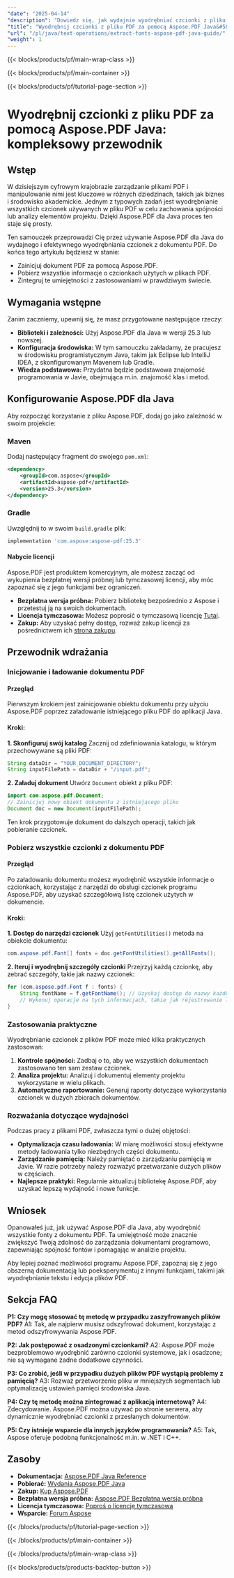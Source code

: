 ```yaml
---
"date": "2025-04-14"
"description": "Dowiedz się, jak wydajnie wyodrębniać czcionki z pliku PDF za pomocą Aspose.PDF dla Java. Zapewnij spójność czcionek i analizę projektu dzięki temu przewodnikowi krok po kroku."
"title": "Wyodrębnij czcionki z pliku PDF za pomocą Aspose.PDF Java&#58; Kompleksowy przewodnik"
"url": "/pl/java/text-operations/extract-fonts-aspose-pdf-java-guide/"
"weight": 1
---
```


{{< blocks/products/pf/main-wrap-class >}}

{{< blocks/products/pf/main-container >}}

{{< blocks/products/pf/tutorial-page-section >}}
# Wyodrębnij czcionki z pliku PDF za pomocą Aspose.PDF Java: kompleksowy przewodnik

## Wstęp

W dzisiejszym cyfrowym krajobrazie zarządzanie plikami PDF i manipulowanie nimi jest kluczowe w różnych dziedzinach, takich jak biznes i środowisko akademickie. Jednym z typowych zadań jest wyodrębnianie wszystkich czcionek używanych w pliku PDF w celu zachowania spójności lub analizy elementów projektu. Dzięki Aspose.PDF dla Java proces ten staje się prosty.

Ten samouczek przeprowadzi Cię przez używanie Aspose.PDF dla Java do wydajnego i efektywnego wyodrębniania czcionek z dokumentu PDF. Do końca tego artykułu będziesz w stanie:
- Zainicjuj dokument PDF za pomocą Aspose.PDF.
- Pobierz wszystkie informacje o czcionkach użytych w plikach PDF.
- Zintegruj te umiejętności z zastosowaniami w prawdziwym świecie.

## Wymagania wstępne

Zanim zaczniemy, upewnij się, że masz przygotowane następujące rzeczy:
- **Biblioteki i zależności:** Użyj Aspose.PDF dla Java w wersji 25.3 lub nowszej.
- **Konfiguracja środowiska:** W tym samouczku zakładamy, że pracujesz w środowisku programistycznym Java, takim jak Eclipse lub IntelliJ IDEA, z skonfigurowanym Mavenem lub Gradle.
- **Wiedza podstawowa:** Przydatna będzie podstawowa znajomość programowania w Javie, obejmująca m.in. znajomość klas i metod.

## Konfigurowanie Aspose.PDF dla Java

Aby rozpocząć korzystanie z pliku Aspose.PDF, dodaj go jako zależność w swoim projekcie:

### Maven
Dodaj następujący fragment do swojego `pom.xml`:
```xml
<dependency>
    <groupId>com.aspose</groupId>
    <artifactId>aspose-pdf</artifactId>
    <version>25.3</version>
</dependency>
```

### Gradle
Uwzględnij to w swoim `build.gradle` plik:
```gradle
implementation 'com.aspose:aspose-pdf:25.3'
```

#### Nabycie licencji
Aspose.PDF jest produktem komercyjnym, ale możesz zacząć od wykupienia bezpłatnej wersji próbnej lub tymczasowej licencji, aby móc zapoznać się z jego funkcjami bez ograniczeń.
- **Bezpłatna wersja próbna:** Pobierz bibliotekę bezpośrednio z Aspose i przetestuj ją na swoich dokumentach.
- **Licencja tymczasowa:** Możesz poprosić o tymczasową licencję [Tutaj](https://purchase.aspose.com/temporary-license/).
- **Zakup:** Aby uzyskać pełny dostęp, rozważ zakup licencji za pośrednictwem ich [strona zakupu](https://purchase.aspose.com/buy).

## Przewodnik wdrażania

### Inicjowanie i ładowanie dokumentu PDF
#### Przegląd
Pierwszym krokiem jest zainicjowanie obiektu dokumentu przy użyciu Aspose.PDF poprzez załadowanie istniejącego pliku PDF do aplikacji Java.

#### Kroki:
**1. Skonfiguruj swój katalog**
Zacznij od zdefiniowania katalogu, w którym przechowywane są pliki PDF:
```java
String dataDir = "YOUR_DOCUMENT_DIRECTORY";
String inputFilePath = dataDir + "/input.pdf";
```

**2. Załaduj dokument**
Utwórz `Document` obiekt z pliku PDF:
```java
import com.aspose.pdf.Document;
// Zainicjuj nowy obiekt dokumentu z istniejącego pliku
Document doc = new Document(inputFilePath);
```
Ten krok przygotowuje dokument do dalszych operacji, takich jak pobieranie czcionek.

### Pobierz wszystkie czcionki z dokumentu PDF
#### Przegląd
Po załadowaniu dokumentu możesz wyodrębnić wszystkie informacje o czcionkach, korzystając z narzędzi do obsługi czcionek programu Aspose.PDF, aby uzyskać szczegółową listę czcionek użytych w dokumencie.

#### Kroki:
**1. Dostęp do narzędzi czcionek**
Użyj `getFontUtilities()` metoda na obiekcie dokumentu:
```java
com.aspose.pdf.Font[] fonts = doc.getFontUtilities().getAllFonts();
```

**2. Iteruj i wyodrębnij szczegóły czcionki**
Przejrzyj każdą czcionkę, aby zebrać szczegóły, takie jak nazwy czcionek:
```java
for (com.aspose.pdf.Font f : fonts) {
    String fontName = f.getFontName(); // Uzyskaj dostęp do nazwy każdej czcionki
    // Wykonuj operacje na tych informacjach, takie jak rejestrowanie lub analiza
}
```

### Zastosowania praktyczne
Wyodrębnianie czcionek z plików PDF może mieć kilka praktycznych zastosowań:
1. **Kontrole spójności:** Zadbaj o to, aby we wszystkich dokumentach zastosowano ten sam zestaw czcionek.
2. **Analiza projektu:** Analizuj i dokumentuj elementy projektu wykorzystane w wielu plikach.
3. **Automatyczne raportowanie:** Generuj raporty dotyczące wykorzystania czcionek w dużych zbiorach dokumentów.

### Rozważania dotyczące wydajności
Podczas pracy z plikami PDF, zwłaszcza tymi o dużej objętości:
- **Optymalizacja czasu ładowania:** W miarę możliwości stosuj efektywne metody ładowania tylko niezbędnych części dokumentu.
- **Zarządzanie pamięcią:** Należy pamiętać o zarządzaniu pamięcią w Javie. W razie potrzeby należy rozważyć przetwarzanie dużych plików w częściach.
- **Najlepsze praktyki:** Regularnie aktualizuj bibliotekę Aspose.PDF, aby uzyskać lepszą wydajność i nowe funkcje.

## Wniosek
Opanowałeś już, jak używać Aspose.PDF dla Java, aby wyodrębnić wszystkie fonty z dokumentu PDF. Ta umiejętność może znacznie zwiększyć Twoją zdolność do zarządzania dokumentami programowo, zapewniając spójność fontów i pomagając w analizie projektu.

Aby lepiej poznać możliwości programu Aspose.PDF, zapoznaj się z jego obszerną dokumentacją lub poeksperymentuj z innymi funkcjami, takimi jak wyodrębnianie tekstu i edycja plików PDF.

## Sekcja FAQ
**P1: Czy mogę stosować tę metodę w przypadku zaszyfrowanych plików PDF?**
A1: Tak, ale najpierw musisz odszyfrować dokument, korzystając z metod odszyfrowywania Aspose.PDF.

**P2: Jak postępować z osadzonymi czcionkami?**
A2: Aspose.PDF może bezproblemowo wyodrębnić zarówno czcionki systemowe, jak i osadzone; nie są wymagane żadne dodatkowe czynności.

**P3: Co zrobić, jeśli w przypadku dużych plików PDF wystąpią problemy z pamięcią?**
A3: Rozważ przetworzenie pliku w mniejszych segmentach lub optymalizację ustawień pamięci środowiska Java.

**P4: Czy tę metodę można zintegrować z aplikacją internetową?**
A4: Zdecydowanie. Aspose.PDF można używać po stronie serwera, aby dynamicznie wyodrębniać czcionki z przesłanych dokumentów.

**P5: Czy istnieje wsparcie dla innych języków programowania?**
A5: Tak, Aspose oferuje podobną funkcjonalność m.in. w .NET i C++.

## Zasoby
- **Dokumentacja:** [Aspose.PDF Java Reference](https://reference.aspose.com/pdf/java/)
- **Pobierać:** [Wydania Aspose.PDF Java](https://releases.aspose.com/pdf/java/)
- **Zakup:** [Kup Aspose.PDF](https://purchase.aspose.com/buy)
- **Bezpłatna wersja próbna:** [Aspose.PDF Bezpłatna wersja próbna](https://releases.aspose.com/pdf/java/)
- **Licencja tymczasowa:** [Poproś o licencję tymczasową](https://purchase.aspose.com/temporary-license/)
- **Wsparcie:** [Forum Aspose](https://forum.aspose.com/c/pdf/10)

{{< /blocks/products/pf/tutorial-page-section >}}

{{< /blocks/products/pf/main-container >}}

{{< /blocks/products/pf/main-wrap-class >}}

{{< blocks/products/products-backtop-button >}}